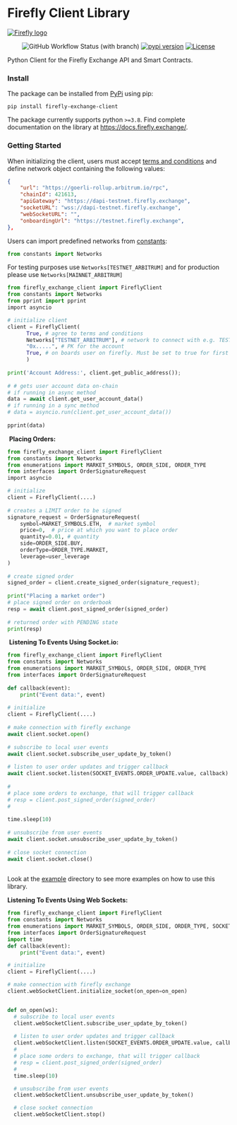 # Firefly Client Library
[<img alt="Firefly logo" src="https://raw.githubusercontent.com/fireflyprotocol/firefly_exchange_client/main/res/banner.png" />](#)

<div align="center">

![GitHub Workflow Status (with branch)](https://img.shields.io/github/actions/workflow/status/fireflyprotocol/firefly_exchange_client/publish_to_pypi.yml)
[![pypi version](https://img.shields.io/pypi/v/firefly_exchange_client?logo=pypi)](https://pypi.org/project/firefly_exchange_client/)
[![License](https://img.shields.io/badge/License-Apache_2.0-blue.svg)](https://opensource.org/licenses/Apache-2.0)
</div>



Python Client for the Firefly Exchange API and Smart Contracts.
​
### Install
The package can be installed from [PyPi](https://pypi.org/project/firefly-exchange-client/) using pip:
```
pip install firefly-exchange-client
```
The package currently supports python `>=3.8`. Find complete documentation on the library at https://docs.firefly.exchange/.

### Getting Started

When initializing the client, users must accept [terms and conditions](https://firefly.exchange/terms-of-use) and define network object containing the following values:
```json
{
    "url": "https://goerli-rollup.arbitrum.io/rpc",
    "chainId": 421613,
    "apiGateway": "https://dapi-testnet.firefly.exchange",
    "socketURL": "wss://dapi-testnet.firefly.exchange",
    "webSocketURL": "",
    "onboardingUrl": "https://testnet.firefly.exchange",
},
```
Users can import predefined networks from [constants](https://github.com/fireflyprotocol/firefly_exchange_client/blob/main/src/constants.py):
```python
from constants import Networks
```
For testing purposes use `Networks[TESTNET_ARBITRUM]` and for production please use `Networks[MAINNET_ARBITRUM]`
​
​
```python
from firefly_exchange_client import FireflyClient
from constants import Networks
from pprint import pprint
​import asyncio

# initialize client
client = FireflyClient(
      True, # agree to terms and conditions
      Networks["TESTNET_ARBITRUM"], # network to connect with e.g. TESTNET_ARBITRUM | MAINNET_ARBITRUM
      "0x.....", # PK for the account
      True, # on boards user on firefly. Must be set to true for first time use
      )
​
print('Account Address:', client.get_public_address());
​
# # gets user account data on-chain
# if running in async method
data = await client.get_user_account_data() 
# if running in a sync method
# data = asyncio.run(client.get_user_account_data())
​
pprint(data)
```
​
**Placing Orders:**
```python
from firefly_exchange_client import FireflyClient
from constants import Networks
from enumerations import MARKET_SYMBOLS, ORDER_SIDE, ORDER_TYPE
from interfaces import OrderSignatureRequest
​import asyncio

# initialize
client = FireflyClient(....) 
​
# creates a LIMIT order to be signed
signature_request = OrderSignatureRequest(
    symbol=MARKET_SYMBOLS.ETH,  # market symbol
    price=0,  # price at which you want to place order
    quantity=0.01, # quantity
    side=ORDER_SIDE.BUY, 
    orderType=ORDER_TYPE.MARKET,
    leverage=user_leverage
)  
​
# create signed order
signed_order = client.create_signed_order(signature_request);
​
print("Placing a market order")
# place signed order on orderbook
resp = await client.post_signed_order(signed_order)
​
# returned order with PENDING state
print(resp)
```
​
**Listening To Events Using Socket.io:**
```python
from firefly_exchange_client import FireflyClient
from constants import Networks
from enumerations import MARKET_SYMBOLS, ORDER_SIDE, ORDER_TYPE
from interfaces import OrderSignatureRequest
​
def callback(event):
    print("Event data:", event)
​
# initialize
client = FireflyClient(....) 
​
# make connection with firefly exchange
await client.socket.open()
​
# subscribe to local user events
await client.socket.subscribe_user_update_by_token()
​
# listen to user order updates and trigger callback
await client.socket.listen(SOCKET_EVENTS.ORDER_UPDATE.value, callback)
​
#
# place some orders to exchange, that will trigger callback
# resp = client.post_signed_order(signed_order)
#
​
time.sleep(10)
​
# unsubscribe from user events
await client.socket.unsubscribe_user_update_by_token()
​
# close socket connection
await client.socket.close()
​
```
Look at the [example](https://github.com/fireflyprotocol/firefly_exchange_client/tree/main/examples) directory to see more examples on how to use this library.

**Listening To Events Using Web Sockets:**
```python
from firefly_exchange_client import FireflyClient
from constants import Networks
from enumerations import MARKET_SYMBOLS, ORDER_SIDE, ORDER_TYPE, SOCKET_EVENTS
from interfaces import OrderSignatureRequest
import time
def callback(event):
    print("Event data:", event)

# initialize
client = FireflyClient(....) 

# make connection with firefly exchange
client.webSocketClient.initialize_socket(on_open=on_open)


def on_open(ws):
  # subscribe to local user events
  client.webSocketClient.subscribe_user_update_by_token()
  
  # listen to user order updates and trigger callback
  client.webSocketClient.listen(SOCKET_EVENTS.ORDER_UPDATE.value, callback)
  #
  # place some orders to exchange, that will trigger callback
  # resp = client.post_signed_order(signed_order)
  #
  time.sleep(10)

  # unsubscribe from user events
  client.webSocketClient.unsubscribe_user_update_by_token()

  # close socket connection
  client.webSocketClient.stop()
```